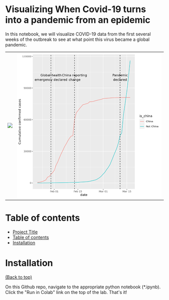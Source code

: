 <!-- Add banner here -->

# Visualizing When Covid-19 turns into a pandemic from an epidemic

<!-- Add buttons here -->

<!-- Describe your project in brief -->

In this notebook, we will visualize COVID-19 data from the first several weeks of the outbreak to see at what point this virus became a global pandemic.

|                                       |                                       |
|:-------------------------------------:|:-------------------------------------:|
| ![](https://www.nps.gov/aboutus/news/images/CDC-coronavirus-image-23311-for-web.jpg?maxwidth=500&autorotate=false)| ![](/resources/covid-19-visualization.png)|

<!-- Add a demo for your project -->

<!-- After you have written about your project, it is a good idea to have a demo/preview(**video/gif/screenshots** are good options) of your project so that people can know what to expect in your project. You could also add the demo in the previous section with the product description.

Here is a random GIF as a placeholder.

![Random GIF](https://media.giphy.com/media/ZVik7pBtu9dNS/giphy.gif) -->

# Table of contents

<!-- After you have introduced your project, it is a good idea to add a **Table of contents** or **TOC** as **cool** people say it. This would make it easier for people to navigate through your README and find exactly what they are looking for.

Here is a sample TOC(*wow! such cool!*) that is actually the TOC for this README. -->

- [Project Title](#project-title)
- [Table of contents](#table-of-contents)
- [Installation](#installation)

# Installation
[(Back to top)](#table-of-contents)

<!-- *You might have noticed the **Back to top** button(if not, please notice, it's right there!). This is a good idea because it makes your README **easy to navigate.*** 
 -->
 
On this Github repo, navigate to the appropriate python notebook (*.ipynb). Click the "Run in Colab" link on the top of the lab. That's it!
